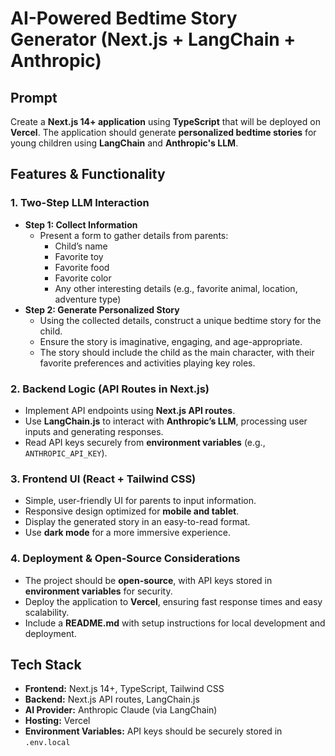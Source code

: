 # AI-Powered Bedtime Story Generator (Next.js + LangChain + Anthropic)

## Prompt

Create a **Next.js 14+ application** using **TypeScript** that will be deployed on **Vercel**. The application should generate **personalized bedtime stories** for young children using **LangChain** and **Anthropic's LLM**.

## Features & Functionality

### 1. Two-Step LLM Interaction

- **Step 1: Collect Information**
  - Present a form to gather details from parents:
    - Child’s name
    - Favorite toy
    - Favorite food
    - Favorite color
    - Any other interesting details (e.g., favorite animal, location, adventure type)  
- **Step 2: Generate Personalized Story**
  - Using the collected details, construct a unique bedtime story for the child.  
  - Ensure the story is imaginative, engaging, and age-appropriate.  
  - The story should include the child as the main character, with their favorite preferences and activities playing key roles.

### 2. Backend Logic (API Routes in Next.js)

- Implement API endpoints using **Next.js API routes**.
- Use **LangChain.js** to interact with **Anthropic’s LLM**, processing user inputs and generating responses.  
- Read API keys securely from **environment variables** (e.g., `ANTHROPIC_API_KEY`).  

### 3. Frontend UI (React + Tailwind CSS)

- Simple, user-friendly UI for parents to input information.
- Responsive design optimized for **mobile and tablet**.
- Display the generated story in an easy-to-read format.
- Use **dark mode** for a more immersive experience.

### 4. Deployment & Open-Source Considerations

- The project should be **open-source**, with API keys stored in **environment variables** for security.  
- Deploy the application to **Vercel**, ensuring fast response times and easy scalability.  
- Include a **README.md** with setup instructions for local development and deployment.  

## Tech Stack

- **Frontend:** Next.js 14+, TypeScript, Tailwind CSS  
- **Backend:** Next.js API routes, LangChain.js  
- **AI Provider:** Anthropic Claude (via LangChain)  
- **Hosting:** Vercel  
- **Environment Variables:** API keys should be securely stored in `.env.local`  
